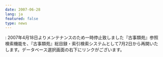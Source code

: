```yaml
---
date: 2007-06-28
lang: ja
featured: false
type: news
---
```

: 2007年4月18日よりメンテナンスのため一時停止致しました『古事類苑』参照検索機能を、『古事類苑』総目録・索引検索システムとして7月2日から再開いたします。データベース選択画面の右下にリンクがございます。
